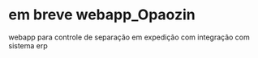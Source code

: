 # em breve webapp_Opaozin
webapp para controle de separação em expedição com integração com sistema erp
